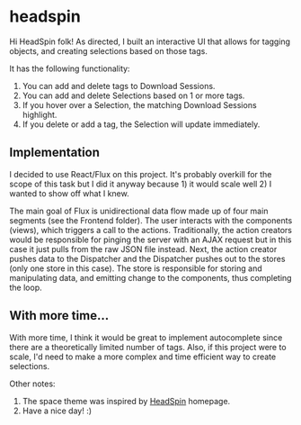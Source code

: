# headspin

Hi HeadSpin folk! As directed, I built an interactive UI that allows for tagging objects, and creating 
selections based on those tags. 

It has the following functionality:
  1. You can add and delete tags to Download Sessions. 
  2. You can add and delete Selections based on 1 or more tags.
  3. If you hover over a Selection, the matching Download Sessions highlight. 
  4. If you delete or add a tag, the Selection will update immediately. 
  
## Implementation

I decided to use React/Flux on this project. It's probably overkill for the scope of this task but I did it anyway because 1) 
it would scale well 2) I wanted to show off what I knew. 

The main goal of Flux is unidirectional data flow made up of four main segments (see the Frontend folder). The user interacts with the components (views), which triggers a call to the actions. Traditionally, 
the action creators would be responsible for pinging the server with an AJAX request but in this case it just pulls from the raw JSON file instead. 
Next, the action creator pushes data to the Dispatcher and the Dispatcher pushes out to the stores (only one store in this case). The store
is responsible for storing and manipulating data, and emitting change to the components, thus completing the loop. 

## With more time...

With more time, I think it would be great to implement autocomplete since there are a theoretically limited number of tags. Also, 
if this project were to scale, I'd need to make a more complex and time efficient way to create selections. 

Other notes:

  1. The space theme was inspired by [HeadSpin](https://www.headspin.io) homepage.
  2. Have a nice day! :)
